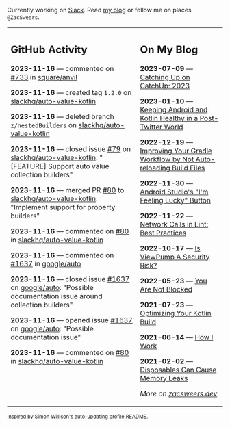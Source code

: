 Currently working on [Slack](https://slack.com/). Read [my blog](https://zacsweers.dev/) or follow me on places `@ZacSweers`.

<table><tr><td valign="top" width="60%">

## GitHub Activity
<!-- githubActivity starts -->
**2023-11-16** — commented on [#733](https://github.com/square/anvil/issues/733#issuecomment-1815733272) in [square/anvil](https://github.com/square/anvil)

**2023-11-16** — created tag `1.2.0` on [slackhq/auto-value-kotlin](https://github.com/slackhq/auto-value-kotlin)

**2023-11-16** — deleted branch `z/nestedBuilders` on [slackhq/auto-value-kotlin](https://github.com/slackhq/auto-value-kotlin)

**2023-11-16** — closed issue [#79](https://github.com/slackhq/auto-value-kotlin/issues/79) on [slackhq/auto-value-kotlin](https://github.com/slackhq/auto-value-kotlin): "[FEATURE] Support auto value collection builders"

**2023-11-16** — merged PR [#80](https://github.com/slackhq/auto-value-kotlin/pull/80) to [slackhq/auto-value-kotlin](https://github.com/slackhq/auto-value-kotlin): "Implement support for property builders"

**2023-11-16** — commented on [#80](https://github.com/slackhq/auto-value-kotlin/pull/80#issuecomment-1814931101) in [slackhq/auto-value-kotlin](https://github.com/slackhq/auto-value-kotlin)

**2023-11-16** — commented on [#1637](https://github.com/google/auto/issues/1637#issuecomment-1814930644) in [google/auto](https://github.com/google/auto)

**2023-11-16** — closed issue [#1637](https://github.com/google/auto/issues/1637) on [google/auto](https://github.com/google/auto): "Possible documentation issue around collection builders"

**2023-11-16** — opened issue [#1637](https://github.com/google/auto/issues/1637) on [google/auto](https://github.com/google/auto): "Possible documentation issue"

**2023-11-16** — commented on [#80](https://github.com/slackhq/auto-value-kotlin/pull/80#issuecomment-1814920773) in [slackhq/auto-value-kotlin](https://github.com/slackhq/auto-value-kotlin)
<!-- githubActivity ends -->
</td><td valign="top" width="40%">

## On My Blog
<!-- blog starts -->
**2023-07-09** — [Catching Up on CatchUp: 2023](https://www.zacsweers.dev/catching-up-on-catchup-2023/)

**2023-01-10** — [Keeping Android and Kotlin Healthy in a Post-Twitter World](https://www.zacsweers.dev/keeping-android-healthy/)

**2022-12-19** — [Improving Your Gradle Workflow by Not Auto-reloading Build Files](https://www.zacsweers.dev/improving-your-workflow-by-not-auto-reloading-build-files/)

**2022-11-30** — [Android Studio's "I'm Feeling Lucky" Button](https://www.zacsweers.dev/android-studios-im-feeling-lucky-button/)

**2022-11-22** — [Network Calls in Lint: Best Practices](https://www.zacsweers.dev/network-calls-in-lint-best-practices/)

**2022-10-17** — [Is ViewPump A Security Risk?](https://www.zacsweers.dev/is-viewpump-a-security-risk/)

**2022-05-23** — [You Are Not Blocked](https://www.zacsweers.dev/you-are-not-blocked/)

**2021-07-23** — [Optimizing Your Kotlin Build](https://www.zacsweers.dev/optimizing-your-kotlin-build/)

**2021-06-14** — [How I Work](https://www.zacsweers.dev/how-i-work/)

**2021-02-02** — [Disposables Can Cause Memory Leaks](https://www.zacsweers.dev/disposables-can-cause-memory-leaks/)
<!-- blog ends -->
_More on [zacsweers.dev](https://zacsweers.dev/)_
</td></tr></table>

<sub><a href="https://simonwillison.net/2020/Jul/10/self-updating-profile-readme/">Inspired by Simon Willison's auto-updating profile README.</a></sub>